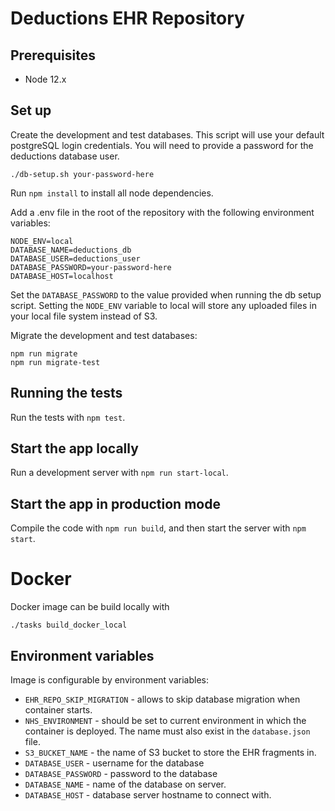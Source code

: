 # Deductions EHR Repository

## Prerequisites

* Node 12.x

## Set up

Create the development and test databases. This script will use your default postgreSQL login credentials. You will
need to provide a password for the deductions database user.

```
./db-setup.sh your-password-here
```

Run `npm install` to install all node dependencies.

Add a .env file in the root of the repository with the following environment variables:

```
NODE_ENV=local
DATABASE_NAME=deductions_db
DATABASE_USER=deductions_user
DATABASE_PASSWORD=your-password-here
DATABASE_HOST=localhost
```

Set the `DATABASE_PASSWORD` to the value provided when running the db setup script. Setting the `NODE_ENV` variable to
local will store any uploaded files in your local file system instead of S3.

Migrate the development and test databases:

```
npm run migrate
npm run migrate-test
```

## Running the tests

Run the tests with `npm test`.

## Start the app locally

Run a development server with `npm run start-local`.

## Start the app in production mode

Compile the code with `npm run build`, and then start the server with `npm start`.

# Docker

Docker image can be build locally with
```
./tasks build_docker_local
```

## Environment variables

Image is configurable by environment variables:
 - `EHR_REPO_SKIP_MIGRATION` - allows to skip database migration when container starts.
 - `NHS_ENVIRONMENT` - should be set to current environment in which the container is deployed. The name must also exist in the `database.json` file.
 - `S3_BUCKET_NAME` - the name of S3 bucket to store the EHR fragments in.
 - `DATABASE_USER` - username for the database
 - `DATABASE_PASSWORD` - password to the database
 - `DATABASE_NAME` - name of the database on server.
 - `DATABASE_HOST` - database server hostname to connect with.
